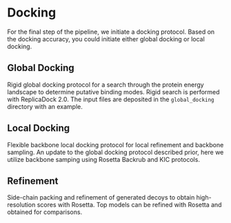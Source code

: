 # Docking

For the final step of the pipeline, we initiate a docking protocol. Based on the docking accuracy, you could initiate either global docking or local docking. 

## Global Docking

Rigid global docking protocol for a search through the protein energy landscape to determine putative binding modes. Rigid search is performed with ReplicaDock 2.0. The input files are deposited in the `global_docking` directory with an example. 


## Local Docking

Flexible backbone local docking protocol for local refinement and backbone sampling. An update to the global docking protocol described prior, here we utilize backbone samping using Rosetta Backrub and KIC protocols. 


## Refinement

Side-chain packing and refinement of generated decoys to obtain high-resolution scores with Rosetta. Top models can be refined with Rosetta and obtained for comparisons. 